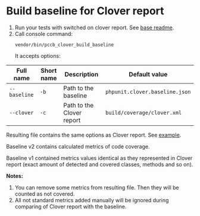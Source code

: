 Build baseline for Clover report
================================

1. Run your tests with switched on clover report. See [base readme](./../README.md#usage).
2. Call console command:
   ```shell
   vendor/bin/pccb_clover_build_baseline
   ```
   It accepts options:

| Full name    | Short name | Description               | Default value                  |
|--------------|------------|---------------------------|--------------------------------|
| `--baseline` | `-b`       | Path to the baseline      | `phpunit.clover.baseline.json` |
| `--clover`   | `-c`       | Path to the Clover report | `build/coverage/clover.xml`    |

Resulting file contains the same options as Clover report. See [example](phpunit.clover.baseline.json).

Baseline v2 contains calculated metrics of code coverage. 

Baseline v1 contained metrics values identical as they represented in Clover report (exact amount of detected and covered classes, methods and so on).

**Notes:**
1. You can remove some metrics from resulting file. Then they will be counted as not covered.
2. All not standard metrics added manually will be ignored during comparing of Clover report with the baseline.
